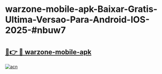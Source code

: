 # warzone-mobile-apk-Baixar-Gratis-Ultima-Versao-Para-Android-IOS-2025-#nbuw7

# <h2><a href="https://ainizakaria.my?title=warzone-mobile-apk&ref=22M">🔗👉 🔴 warzone-mobile-apk</a></h2>

[![acn](https://github.com/user-attachments/assets/0f9c940e-d8b0-45ae-aac7-cd30a18b3e1c)](https://ainizakaria.my?title=warzone-mobile-apk&ref=22M)

